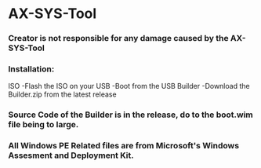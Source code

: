 # AX-SYS-Tool
### Creator is not responsible for any damage caused by the AX-SYS-Tool

### Installation:
  ISO
    -Flash the ISO on your USB
    -Boot from the USB
  Builder
    -Download the Builder.zip from the latest release

### Source Code of the Builder is in the release, do to the boot.wim file being to large.
### All Windows PE Related files are from Microsoft's Windows Assesment and Deployment Kit.
